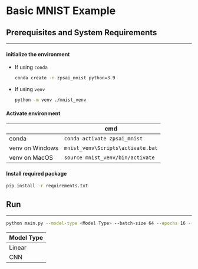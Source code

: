 # Basic MNIST Example

## Prerequisites and System Requirements
---
#### initialize the environment
- If using `conda`
    ```bash
    conda create -n zpsai_mnist python=3.9
    ```

- If using `venv`
    ```bash
    python -m venv ./mnist_venv
    ```

#### Activate environment
| | cmd |
| -------- | ------- |
| conda  | `conda activate zpsai_mnist` |
| venv on Windows | `mnist_venv\Scripts\activate.bat` |
| venv on MacOS | `source mnist_venv/bin/activate` |

#### Install required package
```bash
pip install -r requirements.txt
```

## Run
---
```bash
python main.py --model-type <Model Type> --batch-size 64 --epochs 16 --lr 1 --save-model
```
| Model Type |
| -------- |
| Linear |
| CNN |
